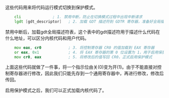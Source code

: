这些代码用来将代码运行模式切换到保护模式。

```asm
    cli              ; 1. 禁用中断，防止在切换模式过程中出现中断请求
    lgdt [gdt_descriptor]   ; 2. 加载 GDT 描述符到 GDTR 寄存器，准备好全局描述符表
```

禁用中断后，加载gdt全局描述符表，这个表中的gdt描述符用于描述什么代码在什么地址，可以区分内核代码和用户代码。

```asm
    mov eax, cr0            ; 3. 将控制寄存器 CR0 的值加载到 EAX 寄存器
    or eax, 0x1             ; 4. 将 EAX 寄存器的第 0 位设置为 1，用于启用保护模式
    mov cr0, eax            ; 5. 将修改后的值写回 CR0，正式启用保护模式
```

上面这些代码就做了一件事，将一个指示位由关(0)变为开(1)。由于不能直接对控制寄存器进行修改，因此我们只能先存到一个通用寄存器中，再进行修改，修改后传回。

启用保护模式之后，我们可以正式加载内核代码了。

